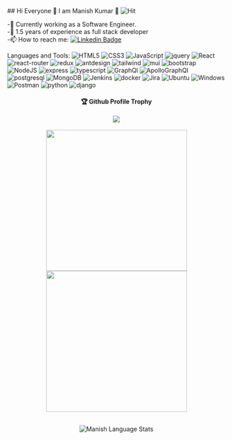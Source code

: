 <div>
## Hi Everyone 👋 I am Manish Kumar 🔭  
 
<!--  ![Visitor Count](https://profile-counter.glitch.me/DevManishKumar/count.svg) -->

 <img alt="Hit" src="https://hits.seeyoufarm.com/api/count/incr/badge.svg?url=https%3A%2F%2Fgithub.com%DevManishKumar%2Fhit-counter" />
 
 -💪 Currently working as a Software Engineer. <br/>
 -💼 1.5 years of experience as full stack developer <br/>
 -📫 How to reach me: [![Linkedin Badge](https://img.shields.io/badge/-Manish-blue?style=flat-square&logo=Linkedin&logoColor=white&link=https://www.linkedin.com/in/devmanishkumar-0a9769aa/)](https://www.linkedin.com/in/devmanishkumar/)
 

 Languages and Tools: 
 <img alt="HTML5" src="https://img.shields.io/badge/html5-%23E34F26.svg?style=flat-square&logo=html5&logoColor=white"/> 
 <img alt="CSS3" src="https://img.shields.io/badge/css3-%231572B6.svg?style=flat-square&logo=css3&logoColor=white"/> 
 <img alt="JavaScript" src="https://img.shields.io/badge/JavaScript-ED8B00?style=flat-square&logo=javascript&logoColor=white"/> 
 <img alt="jquery" src="https://img.shields.io/badge/jQuery-0769AD?style=flat-square&logo=jquery&logoColor=white"/> 
 <img alt="React" src="https://img.shields.io/badge/react-%2320232a.svg?style=flat-square&logo=react&logoColor=%2361DAFB"/>
 <img alt="react-router" src="https://img.shields.io/badge/React_Router-CA4245?style=for-the-badge&logo=react-router&logoColor=white"/>
 <img alt="redux" src="https://img.shields.io/badge/Redux-593D88?style=for-the-badge&logo=redux&logoColor=white"/>
 <img alt="antdesign" src="https://img.shields.io/badge/Ant%20Design-1890FF?style=flat-square&logo=antdesign&logoColor=%2361DAFB"/>
 <img alt="tailwind" src="https://img.shields.io/badge/Tailwind_CSS-38B2AC?style=for-the-badge&logo=tailwind-css&logoColor=white"/>
 <img alt="mui" src="https://img.shields.io/badge/Material--UI-0081CB?style=for-the-badge&logo=material-ui&logoColor=white"/>
 <img alt="bootstrap" src="https://img.shields.io/badge/Bootstrap-563D7C?style=for-the-badge&logo=bootstrap&logoColor=white"/>
 <img alt="NodeJS" src="https://img.shields.io/badge/node.js-%2343853D.svg?style=flat-square&logo=node-dot-js&logoColor=white"/> 
 <img alt="express" src="https://img.shields.io/badge/Express.js-000000?style=flat-square&logo=express&logoColor=white"/> 
 <img alt="typescript" src="https://img.shields.io/badge/TypeScript-007ACC?style=for-the-badge&logo=typescript&logoColor=white" />
 <img alt="GraphQl" src="https://img.shields.io/badge/Apollo%20GraphQL-311C87?style=flat-square&logo=Apollo%20GraphQL&logoColor=white"/> 
 <img alt="ApolloGraphQl" src="https://img.shields.io/badge/GraphQl-E10098?style=flat-square&logo=graphql&logoColor=white"/> 
 <img alt="postgresql" src="https://img.shields.io/badge/PostgreSQL-316192?style=flat-square&logo=postgresql&logoColor=white"/> 
 <img alt="MongoDB" src ="https://img.shields.io/badge/MongoDB-%234ea94b.svg?style=flat-square&logo=mongodb&logoColor=white"/>
 <img alt="Jenkins" src ="https://img.shields.io/badge/Jenkins-D24939?style=flat-square&logo=Jenkins&logoColor=white"/> 
 <img alt="docker" src ="https://img.shields.io/badge/Docker-2CA5E0?style=flat-square&logo=docker&logoColor=white"/> 
 <img alt="Jira" src ="https://img.shields.io/badge/Jira-0052CC?style=flat-square&logo=Jira&logoColor=white"/>
 <img alt="Ubuntu" src ="https://img.shields.io/badge/Ubuntu-E95420?style=flat-square&logo=ubuntu&logoColor=white"/>
 <img alt="Windows" src ="https://img.shields.io/badge/Windows-0078D6?style=flat-square&logo=windows&logoColor=white"/>
 <img alt="Postman" src ="https://img.shields.io/badge/Postman-FF6C37?style=flat-square&logo=postman&logoColor=white"/>
 <img alt="python" src ="https://img.shields.io/badge/Python-14354C?style=for-the-badge&logo=python&logoColor=white"/>
 <img alt="django" src ="https://img.shields.io/badge/Django-092E20?style=for-the-badge&logo=django&logoColor=white"/>
 
 
 <div align="center">
  <h4>🏆 Github Profile Trophy</h4>
    <img src="https://github-profile-trophy.vercel.app/?username=devmanishkumar&column=5"/>
 <div/>
  <br/>
 
  
<!-- <a href="https://github.com/devmanishkumar">
 <img align="center" width=300  src="https://github-readme-stats.vercel.app/api/top-langs/?username=devmanishkumar&theme=dracula&langs_count=4" />
 </a> -->
 <div align="center">
     <a href="https://github.com/devmanishkumar">
       <img align="center" width=325 src="https://github-readme-stats.vercel.app/api?username=devmanishkumar&count_private=true&theme=dracula" /> 
     </a>
 <a href="https://github.com/devmanishkumar">
  <img align="center" width=325 src="https://github-readme-streak-stats.herokuapp.com/?user=devmanishkumar&theme=dracula" />
  </a>
 <div/>
  <br/>
  
  <div align="center">
   
  ![Manish Language Stats](https://github-readme-stats.vercel.app/api/top-langs/?username=devmanishkumar&layout=compact&theme=radical)

<!--     <div/>    -->
  <br/>
     
  <div/>
 

<!--
**devmanishkumar/devmanishkumar** is a ✨ _special_ ✨ repository because its `README.md` (this file) appears on your GitHub profile.

Here are some ideas to get you started:

- 🔭 I’m currently working on ...
- 🌱 I’m currently learning ...
- 👯 I’m looking to collaborate on ...
- 🤔 I’m looking for help with ...
- 💬 Ask me about ...
- 📫 How to reach me: ...
- 😄 Pronouns: ...
- ⚡ Fun fact: ...
-->
